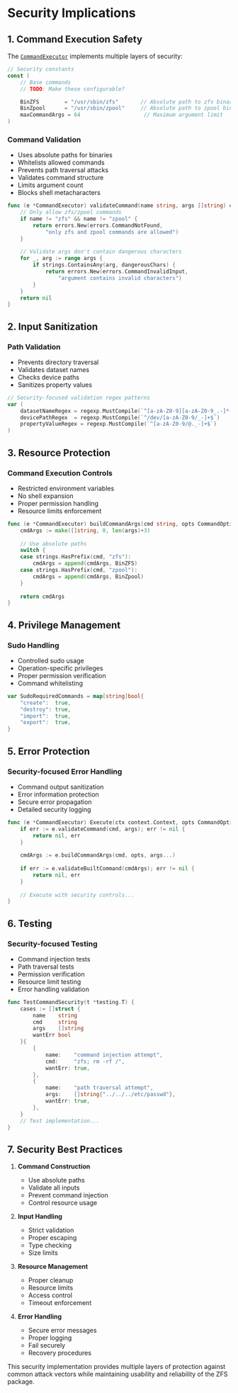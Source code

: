 # Security Implications

## 1. Command Execution Safety

The [`CommandExecutor`](pkg/zfs/command/executor.go) implements multiple layers of security:

```go
// Security constants
const (
    // Base commands
    // TODO: Make these configurable?

    BinZFS        = "/usr/sbin/zfs"       // Absolute path to zfs binary
    BinZpool      = "/usr/sbin/zpool"     // Absolute path to zpool binary
    maxCommandArgs = 64                    // Maximum argument limit
)
```

### Command Validation

- Uses absolute paths for binaries
- Whitelists allowed commands
- Prevents path traversal attacks
- Validates command structure
- Limits argument count
- Blocks shell metacharacters

```go
func (e *CommandExecutor) validateCommand(name string, args []string) error {
    // Only allow zfs/zpool commands
    if name != "zfs" && name != "zpool" {
        return errors.New(errors.CommandNotFound, 
            "only zfs and zpool commands are allowed")
    }
    
    // Validate args don't contain dangerous characters
    for _, arg := range args {
        if strings.ContainsAny(arg, dangerousChars) {
            return errors.New(errors.CommandInvalidInput, 
                "argument contains invalid characters")
        }
    }
    return nil
}
```

## 2. Input Sanitization

### Path Validation

- Prevents directory traversal
- Validates dataset names
- Checks device paths
- Sanitizes property values

```go
// Security-focused validation regex patterns
var (
    datasetNameRegex = regexp.MustCompile(`^[a-zA-Z0-9][a-zA-Z0-9_.-]*(/[a-zA-Z0-9][a-zA-Z0-9_.-]*)*$`)
    devicePathRegex  = regexp.MustCompile(`^/dev/[a-zA-Z0-9/_-]+$`)
    propertyValueRegex = regexp.MustCompile(`^[a-zA-Z0-9/@._-]+$`)
)
```

## 3. Resource Protection

### Command Execution Controls

- Restricted environment variables
- No shell expansion
- Proper permission handling
- Resource limits enforcement

```go
func (e *CommandExecutor) buildCommandArgs(cmd string, opts CommandOptions, args ...string) []string {
    cmdArgs := make([]string, 0, len(args)+3)
    
    // Use absolute paths
    switch {
    case strings.HasPrefix(cmd, "zfs"):
        cmdArgs = append(cmdArgs, BinZFS)
    case strings.HasPrefix(cmd, "zpool"):
        cmdArgs = append(cmdArgs, BinZpool)
    }
    
    return cmdArgs
}
```

## 4. Privilege Management

### Sudo Handling

- Controlled sudo usage
- Operation-specific privileges
- Proper permission verification
- Command whitelisting

```go
var SudoRequiredCommands = map[string]bool{
    "create":  true,
    "destroy": true,
    "import":  true,
    "export":  true,
}
```

## 5. Error Protection

### Security-focused Error Handling

- Command output sanitization
- Error information protection
- Secure error propagation
- Detailed security logging

```go
func (e *CommandExecutor) Execute(ctx context.Context, opts CommandOptions, cmd string, args ...string) ([]byte, error) {
    if err := e.validateCommand(cmd, args); err != nil {
        return nil, err
    }
    
    cmdArgs := e.buildCommandArgs(cmd, opts, args...)
    
    if err := e.validateBuiltCommand(cmdArgs); err != nil {
        return nil, err
    }
    
    // Execute with security controls...
}
```

## 6. Testing

### Security-focused Testing

- Command injection tests
- Path traversal tests
- Permission verification
- Resource limit testing
- Error handling validation

```go
func TestCommandSecurity(t *testing.T) {
    cases := []struct {
        name    string
        cmd     string
        args    []string
        wantErr bool
    }{
        {
            name:    "command injection attempt",
            cmd:     "zfs; rm -rf /",
            wantErr: true,
        },
        {
            name:    "path traversal attempt",
            args:    []string{"../../../etc/passwd"},
            wantErr: true,
        },
    }
    // Test implementation...
}
```

## 7. Security Best Practices

1. **Command Construction**
    - Use absolute paths
    - Validate all inputs
    - Prevent command injection
    - Control resource usage

2. **Input Handling**
    - Strict validation
    - Proper escaping
    - Type checking
    - Size limits

3. **Resource Management**
    - Proper cleanup
    - Resource limits
    - Access control
    - Timeout enforcement

4. **Error Handling**
    - Secure error messages
    - Proper logging
    - Fail securely
    - Recovery procedures

This security implementation provides multiple layers of protection against common attack vectors while maintaining usability and reliability of the ZFS package.
